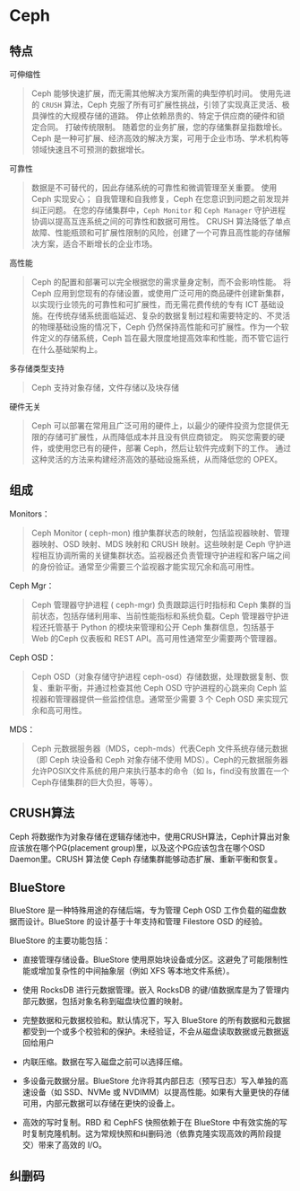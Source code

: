 # Ceph

## 特点

可伸缩性

>Ceph 能够快速扩展，而无需其他解决方案所需的典型停机时间。 使用先进的 `CRUSH` 算法，Ceph 克服了所有可扩展性挑战，引领了实现真正灵活、极具弹性的大规模存储的道路。 停止依赖昂贵的、特定于供应商的硬件和锁定合同。 打破传统限制。 随着您的业务扩展，您的存储集群呈指数增长。 Ceph 是一种可扩展、经济高效的解决方案，可用于企业市场、学术机构等领域快速且不可预测的数据增长。

可靠性

>数据是不可替代的，因此存储系统的可靠性和微调管理至关重要。 使用 Ceph 实现安心； 自我管理和自我修复，Ceph 在您意识到问题之前发现并纠正问题。 在您的存储集群中，`Ceph Monitor` 和 `Ceph Manager` 守护进程协调以提高互连系统之间的可靠性和数据可用性。 CRUSH 算法降低了单点故障、性能瓶颈和可扩展性限制的风险，创建了一个可靠且高性能的存储解决方案，适合不断增长的企业市场。

高性能

>Ceph 的配置和部署可以完全根据您的需求量身定制，而不会影响性能。 将 Ceph 应用到您现有的存储设置，或使用广泛可用的商品硬件创建新集群，以实现行业领先的可靠性和可扩展性，而无需花费传统的专有 ICT 基础设施。在传统存储系统面临延迟、复杂的数据复制过程和需要特定的、不灵活的物理基础设施的情况下，Ceph 仍然保持高性能和可扩展性。作为一个软件定义的存储系统，Ceph 旨在最大限度地提高效率和性能，而不管它运行在什么基础架构上。

多存储类型支持

>Ceph 支持对象存储，文件存储以及块存储

硬件无关

>Ceph 可以部署在常用且广泛可用的硬件上，以最少的硬件投资为您提供无限的存储可扩展性，从而降低成本并且没有供应商锁定。 购买您需要的硬件，或使用您已有的硬件，部署 Ceph，然后让软件完成剩下的工作。 通过这种灵活的方法来构建经济高效的基础设施系统，从而降低您的 OPEX。

## 组成

Monitors：

>Ceph Monitor ( ceph-mon) 维护集群状态的映射，包括监视器映射、管理器映射、OSD 映射、MDS 映射和 CRUSH 映射。这些映射是 Ceph 守护进程相互协调所需的关键集群状态。监视器还负责管理守护进程和客户端之间的身份验证。通常至少需要三个监视器才能实现冗余和高可用性。

Ceph Mgr：

>Ceph 管理器守护进程 ( ceph-mgr) 负责跟踪运行时指标和 Ceph 集群的当前状态，包括存储利用率、当前性能指标和系统负载。Ceph 管理器守护进程还托管基于 Python 的模块来管理和公开 Ceph 集群信息，包括基于 Web 的Ceph 仪表板和 REST API。高可用性通常至少需要两个管理器。

Ceph OSD：

>Ceph OSD（对象存储守护进程 ceph-osd）存储数据，处理数据复制、恢复、重新平衡，并通过检查其他 Ceph OSD 守护进程的心跳来向 Ceph 监视器和管理器提供一些监控信息。通常至少需要 3 个 Ceph OSD 来实现冗余和高可用性。

MDS：

>Ceph 元数据服务器（MDS，ceph-mds）代表Ceph 文件系统存储元数据（即 Ceph 块设备和 Ceph 对象存储不使用 MDS）。Ceph的元数据服务器允许POSIX文件系统的用户来执行基本的命令（如 ls，find没有放置在一个Ceph存储集群的巨大负担，等等）。

## CRUSH算法

Ceph 将数据作为对象存储在逻辑存储池中，使用CRUSH算法，Ceph计算出对象应该放在哪个PG(placement group)里，以及这个PG应该包含在哪个OSD Daemon里。CRUSH 算法使 Ceph 存储集群能够动态扩展、重新平衡和恢复。

## BlueStore

BlueStore 是一种特殊用途的存储后端，专为管理 Ceph OSD 工作负载的磁盘数据而设计。BlueStore 的设计基于十年支持和管理 Filestore OSD 的经验。

BlueStore 的主要功能包括：

- 直接管理存储设备。BlueStore 使用原始块设备或分区。这避免了可能限制性能或增加复杂性的中间抽象层（例如 XFS 等本地文件系统）。

- 使用 RocksDB 进行元数据管理。嵌入 RocksDB 的键/值数据库是为了管理内部元数据，包括对象名称到磁盘块位置的映射。

- 完整数据和元数据校验和。默认情况下，写入 BlueStore 的所有数据和元数据都受到一个或多个校验和的保护。未经验证，不会从磁盘读取数据或元数据返回给用户

- 内联压缩。数据在写入磁盘之前可以选择压缩。

- 多设备元数据分层。BlueStore 允许将其内部日志（预写日志）写入单独的高速设备（如 SSD、NVMe 或 NVDIMM）以提高性能。如果有大量更快的存储可用，内部元数据可以存储在更快的设备上。

- 高效的写时复制。RBD 和 CephFS 快照依赖于在 BlueStore 中有效实施的写时复制克隆机制。这为常规快照和纠删码池（依靠克隆实现高效的两阶段提交）带来了高效的 I/O。

## 纠删码
